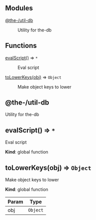 <!--- Code generated by @the-/script-doc. DO NOT EDIT. -->

## Modules

<dl>
<dt><a href="#module_@the-/util-db">@the-/util-db</a></dt>
<dd><p>Utility for the-db</p>
</dd>
</dl>

## Functions

<dl>
<dt><a href="#evalScript">evalScript()</a> ⇒ <code>*</code></dt>
<dd><p>Eval script</p>
</dd>
<dt><a href="#toLowerKeys">toLowerKeys(obj)</a> ⇒ <code>Object</code></dt>
<dd><p>Make object keys to lower</p>
</dd>
</dl>

<a name="module_@the-/util-db"></a>

## @the-/util-db
Utility for the-db

<a name="evalScript"></a>

## evalScript() ⇒ <code>\*</code>
Eval script

**Kind**: global function  
<a name="toLowerKeys"></a>

## toLowerKeys(obj) ⇒ <code>Object</code>
Make object keys to lower

**Kind**: global function  

| Param | Type |
| --- | --- |
| obj | <code>Object</code> | 

